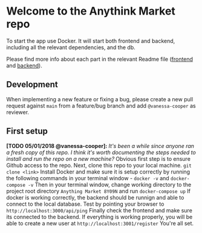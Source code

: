 # Welcome to the Anythink Market repo

To start the app use Docker. It will start both frontend and backend, including all the relevant dependencies, and the db.

Please find more info about each part in the relevant Readme file ([frontend](frontend/readme.md) and [backend](backend/README.md)).

## Development

When implementing a new feature or fixing a bug, please create a new pull request against `main` from a feature/bug branch and add `@vanessa-cooper` as reviewer.

## First setup

**[TODO 05/01/2018 @vanessa-cooper]:** _It's been a while since anyone ran a fresh copy of this repo. I think it's worth documenting the steps needed to install and run the repo on a new machine?_
Obvious first step is to ensure Github access to the repo.
Next, clone this repo to your local machine. 
`git clone <link>`
Install Docker and make sure it is setup correctly by running the following commands in your terminal window -
`docker -v` and `docker-compose -v`
Then in your terminal window, change working directory to the project root directory `Anything Market 8Y09N` and run `docker-compose up`
If docker is working correctly, the backend should be runnign and able to connect to the local database. Test by pointing your browser to `http://localhost:3000/api/ping`
Finally check the frontend and make sure its connected to the backend. If everything is working properly, you will be able to create a new user at `http://localhost:3001/register`
You're all set. 

